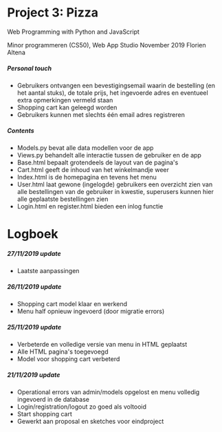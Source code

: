 # Project 3: Pizza

Web Programming with Python and JavaScript

Minor programmeren (CS50), Web App Studio
November 2019
Florien Altena

##### Personal touch
- Gebruikers ontvangen een bevestigingsemail waarin de bestelling (en het aantal stuks), de totale prijs, het ingevoerde adres en eventueel extra opmerkingen vermeld staan
- Shopping cart kan geleegd worden
- Gebruikers kunnen met slechts één email adres registreren

##### Contents
- Models.py bevat alle data modellen voor de app
- Views.py behandelt alle interactie tussen de gebruiker en de app
- Base.html bepaalt grotendeels de layout van de pagina's
- Cart.html geeft de inhoud van het winkelmandje weer
- Index.html is de homepagina en tevens het menu
- User.html laat gewone (ingelogde) gebruikers een overzicht zien van alle bestellingen van de gebruiker in kwestie, superusers kunnen hier alle geplaatste bestellingen zien
- Login.html en register.html bieden een inlog functie

# Logboek

##### 27/11/2019 update
- Laatste aanpassingen

##### 26/11/2019 update
- Shopping cart model klaar en werkend
- Menu half opnieuw ingevoerd (door migratie errors)

##### 25/11/2019 update
- Verbeterde en volledige versie van menu in HTML geplaatst
- Alle HTML pagina's toegevoegd
- Model voor shopping cart verbeterd

##### 21/11/2019 update
- Operational errors van admin/models opgelost en menu volledig ingevoerd in de database
- Login/registration/logout zo goed als voltooid
- Start shopping cart
- Gewerkt aan proposal en sketches voor eindproject
